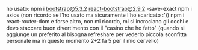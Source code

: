 ho usato: npm i bootstrap@5.3.2 react-bootstrap@2.9.2 -save-exact npm i axios (non ricordo se l'ho usato ma sicuramente l'ho scaricato :')) npm i react-router-dom e forse altro, non mi ricordo, mi si incrociano gli occhi e devo staccare buon divertimento con il "casino che ho fatto" (quando si aggiunge un preferito al bisogna refreshare per vederlo piccola sconfitta personale ma in questo momento 2+2 fa 5 per il mio cervello)
